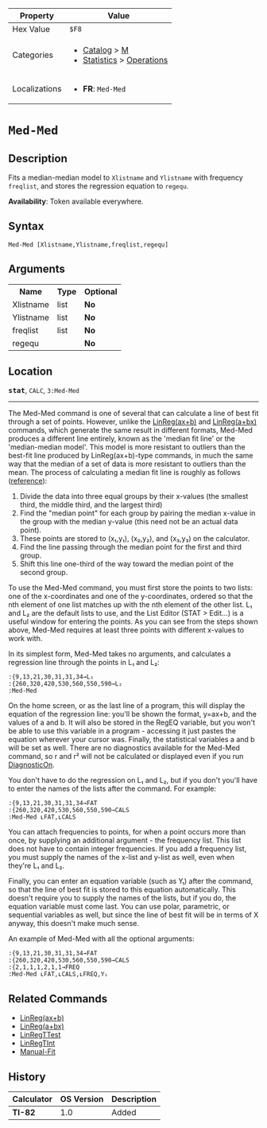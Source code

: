| Property      | Value |
|---------------|-------|
| Hex Value     | `$F8`|
| Categories    | <ul><li>[Catalog](<../categories/Catalog.md>) > [M](<../categories/Catalog.md#M>)</li><li>[Statistics](<../categories/Statistics.md>) > [Operations](<../categories/Statistics.md#Operations>)</li></ul> |
| Localizations | <ul><li><b>FR</b>: `Med-Med `</li></ul> |

# `Med-Med `

## Description
Fits a median-median model to `Xlistname` and `Ylistname` with frequency `freqlist`, and stores the regression equation to `regequ`.


<b>Availability</b>: Token available everywhere.

## Syntax
`Med-Med [Xlistname,Ylistname,freqlist,regequ]`

## Arguments
<table>
<tr><th>Name</th><th>Type</th><th>Optional</th></tr>

<tr><td>Xlistname</td><td>list</td><td><b>No</b></td></tr>

<tr><td>Ylistname</td><td>list</td><td><b>No</b></td></tr>

<tr><td>freqlist</td><td>list</td><td><b>No</b></td></tr>

<tr><td>regequ</td><td></td><td><b>No</b></td></tr>

</table>

## Location
<tt><kbd><b>stat</b></kbd></tt>, `CALC`, `3:Med-Med`
<hr>

The Med-Med command is one of several that can calculate a line of best fit through a set of points. However, unlike the [LinReg(ax+b)](/linreg-ax-b) and [LinReg(a+bx)](/linreg-a-bx) commands, which generate the same result in different formats, Med-Med produces a different line entirely, known as the 'median fit line' or the 'median-median model'. This model is more resistant to outliers than the best-fit line produced by LinReg(ax+b)-type commands, in much the same way that the median of a set of data is more resistant to outliers than the mean. The process of calculating a median fit line is roughly as follows ([reference](http://www.amstat.org/publications/jse/v14n2/morrell.html)):

1.  Divide the data into three equal groups by their x-values (the smallest third, the middle third, and the largest third)
2.  Find the "median point" for each group by pairing the median x-value in the group with the median y-value (this need not be an actual data point).
3.  These points are stored to (x₁,y₁), (x₂,y₂), and (x₃,y₃) on the calculator.
4.  Find the line passing through the median point for the first and third group.
5.  Shift this line one-third of the way toward the median point of the second group.

To use the Med-Med command, you must first store the points to two lists: one of the x-coordinates and one of the y-coordinates, ordered so that the nth element of one list matches up with the nth element of the other list. L₁ and L₂ are the default lists to use, and the List Editor (STAT > Edit…) is a useful window for entering the points. As you can see from the steps shown above, Med-Med requires at least three points with different x-values to work with.

In its simplest form, Med-Med takes no arguments, and calculates a regression line through the points in L₁ and L₂:

```ti-basic
:{9,13,21,30,31,31,34→L₁
:{260,320,420,530,560,550,590→L₂
:Med-Med
```

On the home screen, or as the last line of a program, this will display the equation of the regression line: you'll be shown the format, y=ax+b, and the values of a and b. It will also be stored in the RegEQ variable, but you won't be able to use this variable in a program - accessing it just pastes the equation wherever your cursor was. Finally, the statistical variables a and b will be set as well. There are no diagnostics available for the Med-Med command, so r and r² will not be calculated or displayed even if you run [DiagnosticOn](/diagnosticon).

You don't have to do the regression on L₁ and L₂, but if you don't you'll have to enter the names of the lists after the command. For example:

```ti-basic
:{9,13,21,30,31,31,34→FAT
:{260,320,420,530,560,550,590→CALS
:Med-Med ʟFAT,ʟCALS
```

You can attach frequencies to points, for when a point occurs more than once, by supplying an additional argument - the frequency list. This list does not have to contain integer frequencies. If you add a frequency list, you must supply the names of the x-list and y-list as well, even when they're L₁ and L₂.

Finally, you can enter an equation variable (such as Y₁) after the command, so that the line of best fit is stored to this equation automatically. This doesn't require you to supply the names of the lists, but if you do, the equation variable must come last. You can use polar, parametric, or sequential variables as well, but since the line of best fit will be in terms of X anyway, this doesn't make much sense.

An example of Med-Med with all the optional arguments:

```ti-basic
:{9,13,21,30,31,31,34→FAT
:{260,320,420,530,560,550,590→CALS
:{2,1,1,1,2,1,1→FREQ
:Med-Med ʟFAT,ʟCALS,ʟFREQ,Y₁
```

## Related Commands

*   [LinReg(ax+b)](/linreg-ax-b)
*   [LinReg(a+bx)](/linreg-a-bx)
*   [LinRegTTest](/linregttest)
*   [LinRegTInt](/linregtint)
*   [Manual-Fit](/manual-fit)

## History
| Calculator | OS Version | Description |
|------------|------------|-------------|
| <b>TI-82</b> | 1.0 | Added |


